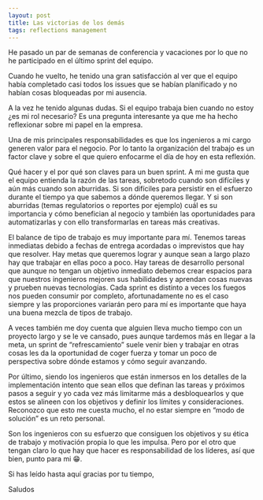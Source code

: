 ```yaml
---
layout: post
title: Las victorias de los demás
tags: reflections management
---
```


He pasado un par de semanas de conferencia y vacaciones por lo que no he
participado en el último sprint del equipo.

Cuando he vuelto, he tenido una gran satisfacción al ver que el equipo había
completado casi todos los issues que se habían planificado y no habían cosas
bloqueadas por mi ausencia.

A la vez he tenido algunas dudas. Si el equipo trabaja bien cuando no estoy ¿es
mi rol necesario? Es una pregunta interesante ya que me ha hecho reflexionar
sobre mi papel en la empresa.

Una de mis principales responsabilidades es que los ingenieros a mi cargo
generen valor para el negocio. Por lo tanto la organización del trabajo es un
factor clave y sobre el que quiero enfocarme el día de hoy en esta reflexión.

Qué hacer y el por qué son claves para un buen sprint. A mi me gusta que el
equipo entienda la razón de las tareas, sobretodo cuando son difíciles y aún más
cuando son aburridas. Si son difíciles para persistir en el esfuerzo durante el
tiempo ya que sabemos a dónde queremos llegar. Y si son aburridas (temas
regulatorios o reportes por ejemplo) cuál es su importancia y cómo benefician al
negocio y también las oportunidades para automatizarlas y con ello
transformarlas en tareas más creativas.

El balance de tipo de trabajo es muy importante para mí. Tenemos tareas
inmediatas debido a fechas de entrega acordadas o imprevistos que hay que
resolver. Hay metas que queremos lograr y aunque sean a largo plazo hay que
trabajar en ellas poco a poco. Hay tareas de desarrollo personal que aunque no
tengan un objetivo inmediato debemos crear espacios para que nuestros ingenieros
mejoren sus habilidades y aprendan cosas nuevas y prueben nuevas
tecnologías. Cada sprint es distinto a veces los fuegos nos pueden consumir por
completo, afortunadamente no es el caso siempre y las proporciones variarán pero
para mí es importante que haya una buena mezcla de tipos de trabajo.

A veces también me doy cuenta que alguien lleva mucho tiempo con un proyecto
largo y se le ve cansado, pues aunque tardemos más en llegar a la meta, un
sprint de “refrescamiento” suele venir bien y trabajar en otras cosas les da la
oportunidad de coger fuerza y tomar un poco de perspectiva sobre dónde estamos y
cómo seguir avanzando.

Por último, siendo los ingenieros que están inmersos en los detalles de la
implementación intento que sean ellos que definan las tareas y próximos pasos a
seguir y yo cada vez más limitarme más a desbloquearlos y que estos se alineen
con los objetivos y definir los límites y consideraciones. Reconozco que esto me
cuesta mucho, el no estar siempre en “modo de solución” es un reto personal.

Son los ingenieros con su esfuerzo que consiguen los objetivos y su ética de
trabajo y motivación propia lo que les impulsa. Pero por el otro que tengan
claro lo que hay que hacer es responsabilidad de los líderes, así que bien,
punto para mi 😁.

Si has leído hasta aquí gracias por tu tiempo,

Saludos
